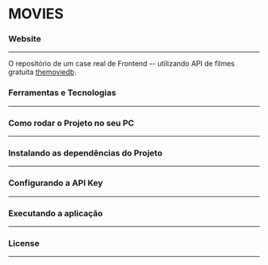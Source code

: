 # MOVIES
### Website
***

O repositório de um case real de Frontend -- utilizando API de filmes gratuita [themoviedb](https://developers.themoviedb.org/3/getting-started/introduction).

### Ferramentas e Tecnologias
***
### Como rodar o Projeto no seu PC
***
### Instalando as dependências do Projeto
***

### Configurando a API Key
***
### Executando a aplicação 
***
### License
***